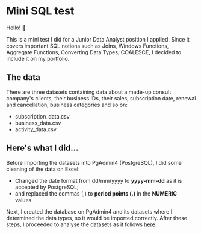 # Mini SQL test

Hello! 👋 

This is a mini test I did for a Junior Data Analyst position I applied. Since it covers important SQL notions such as Joins, Windows Functions, Aggregate Functions, Converting Data Types, COALESCE, I decided to include it on my portfolio.

## The data

There are three datasets containing data about a made-up consult company's clients, their business IDs, their sales, subscription date, renewal and cancellation, business categories and so on:
- subscription_data.csv
- business_data.csv
- activity_data.csv

## Here's what I did...

Before importing the datasets into PgAdmin4 (PostgreSQL), I did some cleaning of the data on Excel:
- Changed the date format from dd/mm/yyyy to **yyyy-mm-dd** as it is accepted by PostgreSQL;
- and replaced the commas (,) to **period points (.)** in the **NUMERIC** values.
  
Next, I created the database on PgAdmin4 and its datasets where I determined the data types, so it would be imported correctly.
After these steps, I proceeded to analyse the datasets as it follows [here](https://github.com/marianaobmorais/test_ueni/blob/main/mini_sql_test_ueni.sql).
